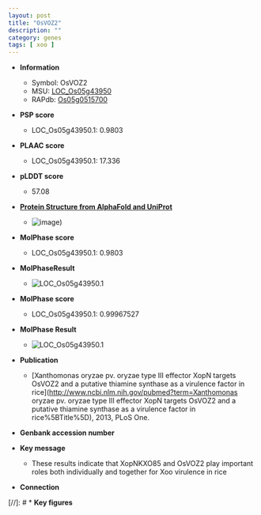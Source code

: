 ```yaml
---
layout: post
title: "OsVOZ2"
description: ""
category: genes
tags: [ xoo ]
---
```


* **Information**  
    + Symbol: OsVOZ2  
    + MSU: [LOC_Os05g43950](http://rice.plantbiology.msu.edu/cgi-bin/ORF_infopage.cgi?orf=LOC_Os05g43950)  
    + RAPdb: [Os05g0515700](http://rapdb.dna.affrc.go.jp/viewer/gbrowse_details/irgsp1?name=Os05g0515700)  

* **PSP score**  
    + LOC_Os05g43950.1: 0.9803 

* **PLAAC score**  
    + LOC_Os05g43950.1: 17.336 

* **pLDDT score**
    + 57.08

* **[Protein Structure from AlphaFold and UniProt](https://www.uniprot.org/uniprotkb/Q0DGR8/entry#structure)**
    + ![image](https://ricepsp.github.io/images/Q0/AF-Q0DGR8-F1.png))

* **MolPhase score**
    + LOC_Os05g43950.1: 0.9803

* **MolPhaseResult**
    + ![LOC_Os05g43950.1](https://ricepsp.github.io/pictures/LOC_Os05g/LOC_Os05g43950.1.png)

* **MolPhase score**
    + LOC_Os05g43950.1: 0.99967527

* **MolPhase Result**
    + ![LOC_Os05g43950.1](https://304243504.github.io/Pictures/LOC_Os05g/LOC_Os05g43950.1.png)

* **Publication**  
    + [Xanthomonas oryzae pv. oryzae type III effector XopN targets OsVOZ2 and a putative thiamine synthase as a virulence factor in rice](http://www.ncbi.nlm.nih.gov/pubmed?term=Xanthomonas oryzae pv. oryzae type III effector XopN targets OsVOZ2 and a putative thiamine synthase as a virulence factor in rice%5BTitle%5D), 2013, PLoS One.

* **Genbank accession number**  

* **Key message**  
    + These results indicate that XopNKXO85 and OsVOZ2 play important roles both individually and together for Xoo virulence in rice

* **Connection**  

[//]: # * **Key figures**  


